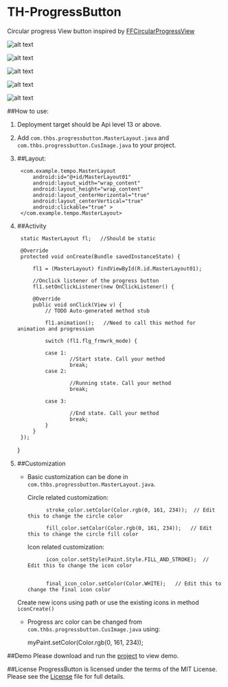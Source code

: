 TH-ProgressButton
============
Circular progress View button inspired by [FFCircularProgressView](https://github.com/elbryan/FFCircularProgressView)

![alt text](https://raw.github.com/Vyshakh-K/TH-ProgressButton/master/screenshots/progressshot1.png "Start state")

![alt text](https://raw.github.com/Vyshakh-K/TH-ProgressButton/master/screenshots/progressshot2.png "Running state")

![alt text](https://raw.github.com/Vyshakh-K/TH-ProgressButton/master/screenshots/progressshot3.png "Progress state")

![alt text](https://raw.github.com/Vyshakh-K/TH-ProgressButton/master/screenshots/progressshot4.png "End state")

![alt text](https://raw.github.com/Vyshakh-K/TH-ProgressButton/master/ProgressButton.gif "Progress Button")

##How to use:
1. Deployment target should be Api level 13 or above.

2. Add `com.thbs.progressbutton.MasterLayout.java` and `com.thbs.progressbutton.CusImage.java` to your project.
  
  
3. ##Layout:
                       
        <com.example.tempo.MasterLayout
            android:id="@+id/MasterLayout01"
            android:layout_width="wrap_content"
            android:layout_height="wrap_content"
            android:layout_centerHorizontal="true"
            android:layout_centerVertical="true"
            android:clickable="true" >
        </com.example.tempo.MasterLayout>
 



4. ##Activity
                       
        static MasterLayout fl;   //Should be static
        
        @Override
        protected void onCreate(Bundle savedInstanceState) {
            
            fl1 = (MasterLayout) findViewById(R.id.MasterLayout01);
            
            //Onclick listener of the progress button
    	    fl1.setOnClickListener(new OnClickListener() {
    		
			@Override
			public void onClick(View v) {
				// TODO Auto-generated method stub

				fl1.animation();   //Need to call this method for animation and progression
                
				switch (fl1.flg_frmwrk_mode) {
                
				case 1:
						//Start state. Call your method
						break;
				case 2:
					
						//Running state. Call your method
						break;
					
				case 3:
					
					    //End state. Call your method
						break;
				}	
			}
		});
    }
            

4. ##Customization
    
    - Basic customization can be done in `com.thbs.progressbutton.MasterLayout.java`.
        
        Circle related customization:
        
                stroke_color.setColor(Color.rgb(0, 161, 234));  // Edit this to change the circle color

                fill_color.setColor(Color.rgb(0, 161, 234));   // Edit this to change the circle fill color
           
           
        Icon related customization:
        
                icon_color.setStyle(Paint.Style.FILL_AND_STROKE);  // Edit this to change the icon color
           
           
                final_icon_color.setColor(Color.WHITE);   // Edit this to change the final icon color
           
    
    
    Create new icons using path or use the existing icons in method `iconCreate()`
        
        

    - Progress arc color can be changed from `com.thbs.progressbutton.CusImage.java` using:
        
        
        
        myPaint.setColor(Color.rgb(0, 161, 234));    
    

##Demo
Please download and run the [project](https://github.com/torryharris/TH-ProgressButton) to view demo.

##License
ProgressButton is licensed under the terms of the MIT License. Please see the [License](https://github.com/Vyshakh-K/TH-ProgressButton/blob/master/LICENSE) file for full details.
